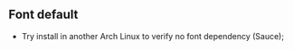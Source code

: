 Font default 
------------

* Try install in another Arch Linux to verify no font dependency (Sauce);
